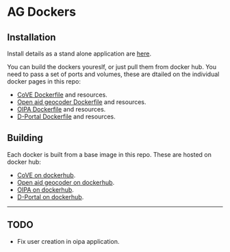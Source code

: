# AG Dockers

## Installation

Install details as a stand alone application are [here](INSTALL.md).

You can build the dockers youreslf, or just pull them from docker hub.  You need to pass a set of ports and volumes, these are dtailed on the individual docker pages in this repo:

 * [CoVE Dockerfile](./cove) and resources.
 * [Open aid geocoder Dockerfile](./geocoder) and resources.
 * [OIPA Dockerfile](./oipa) and resources.
 * [D-Portal Dockerfile](./dportal) and resources.

## Building

Each docker is built from a base image in this repo.  These are hosted on docker hub:

 * [CoVE on dockerhub](https://hub.docker.com/r/tobybatch/ag-cove/).
 * [Open aid geocoder on dockerhub](https://hub.docker.com/r/tobybatch/ag-oageocoder/).
 * [OIPA on dockerhub](https://hub.docker.com/r/tobybatch/ag-oipa/).
 * [D-Portal on dockerhub](https://hub.docker.com/r/tobybatch/ag-dportal/).

--------------------

## TODO

 * Fix user creation in oipa application.
